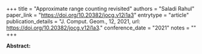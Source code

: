 +++
title = "Approximate range counting revisited"
authors = "Saladi Rahul"
paper_link = "https://doi.org/10.20382/jocg.v12i1a3"
entrytype = "article"
publication_details = "J. Comput. Geom., 12, 2021, url: <a href='https://doi.org/10.20382/jocg.v12i1a3' target='_blank'>https://doi.org/10.20382/jocg.v12i1a3</a>."
conference_date = "2021"
notes = ""
+++

<b>Abstract:</b>
